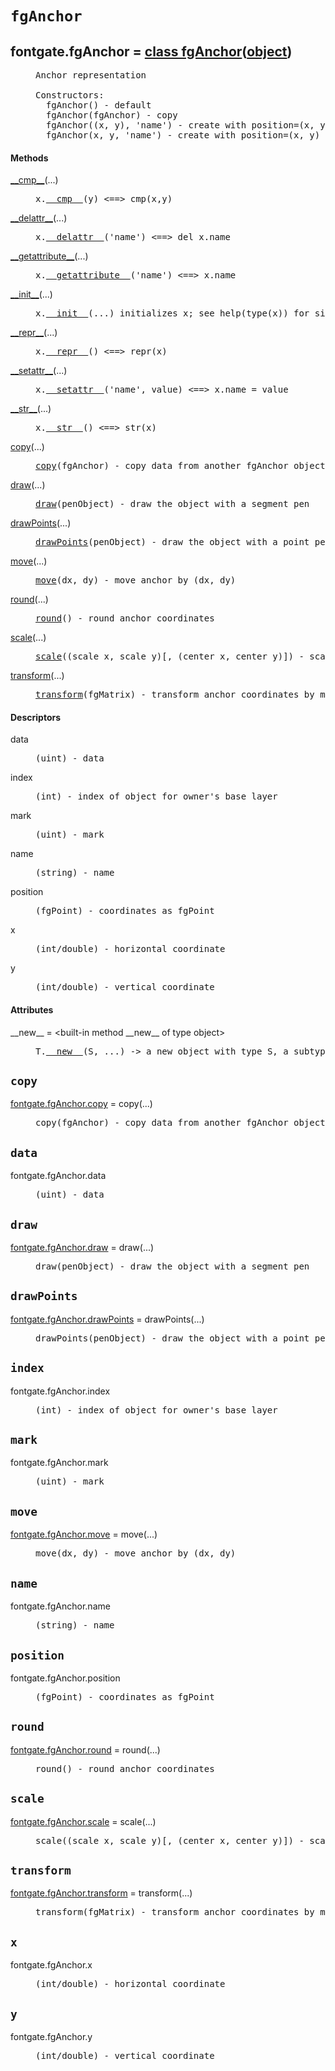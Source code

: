 

<a name="fontgate.fgAnchor"></a>

# `fgAnchor`


<dt class="class"><h2><span class="class-name">fontgate.fgAnchor</span> = <a name="fontgate.fgAnchor" href="#fontgate.fgAnchor">class fgAnchor</a>(<a href="./__builtin__.html#object">object</a>)</h2></dt><dd class="class"><dd>


<pre class="doc" markdown="0">Anchor representation

Constructors:
  fgAnchor() - default
  fgAnchor(fgAnchor) - copy
  fgAnchor((x, y), 'name') - create with position=(x, y) and name='name'
  fgAnchor(x, y, 'name') - create with position=(x, y) and name='name'</pre>


</dd><h4 class="head-methods">Methods </h4><dl class="function"><dt><a name="fgAnchor-__cmp__" href="#fgAnchor-__cmp__"><span class="function-name">__cmp__</span></a><span class="argspec">(...)</span></dt><dd>

<pre class="doc" markdown="0">x.<a href="#fontgate.fgAnchor-__cmp__">__cmp__</a>(y) <==> cmp(x,y)</pre>

</dd></dl>
<dl class="function"><dt><a name="fgAnchor-__delattr__" href="#fgAnchor-__delattr__"><span class="function-name">__delattr__</span></a><span class="argspec">(...)</span></dt><dd>

<pre class="doc" markdown="0">x.<a href="#fontgate.fgAnchor-__delattr__">__delattr__</a>('name') <==> del x.name</pre>

</dd></dl>
<dl class="function"><dt><a name="fgAnchor-__getattribute__" href="#fgAnchor-__getattribute__"><span class="function-name">__getattribute__</span></a><span class="argspec">(...)</span></dt><dd>

<pre class="doc" markdown="0">x.<a href="#fontgate.fgAnchor-__getattribute__">__getattribute__</a>('name') <==> x.name</pre>

</dd></dl>
<dl class="function"><dt><a name="fgAnchor-__init__" href="#fgAnchor-__init__"><span class="function-name">__init__</span></a><span class="argspec">(...)</span></dt><dd>

<pre class="doc" markdown="0">x.<a href="#fontgate.fgAnchor-__init__">__init__</a>(...) initializes x; see help(type(x)) for signature</pre>

</dd></dl>
<dl class="function"><dt><a name="fgAnchor-__repr__" href="#fgAnchor-__repr__"><span class="function-name">__repr__</span></a><span class="argspec">(...)</span></dt><dd>

<pre class="doc" markdown="0">x.<a href="#fontgate.fgAnchor-__repr__">__repr__</a>() <==> repr(x)</pre>

</dd></dl>
<dl class="function"><dt><a name="fgAnchor-__setattr__" href="#fgAnchor-__setattr__"><span class="function-name">__setattr__</span></a><span class="argspec">(...)</span></dt><dd>

<pre class="doc" markdown="0">x.<a href="#fontgate.fgAnchor-__setattr__">__setattr__</a>('name', value) <==> x.name = value</pre>

</dd></dl>
<dl class="function"><dt><a name="fgAnchor-__str__" href="#fgAnchor-__str__"><span class="function-name">__str__</span></a><span class="argspec">(...)</span></dt><dd>

<pre class="doc" markdown="0">x.<a href="#fontgate.fgAnchor-__str__">__str__</a>() <==> str(x)</pre>

</dd></dl>
<dl class="function"><dt><a name="fgAnchor-copy" href="#fgAnchor-copy"><span class="function-name">copy</span></a><span class="argspec">(...)</span></dt><dd>

<pre class="doc" markdown="0"><a href="#fontgate.fgAnchor-copy">copy</a>(fgAnchor) - copy data from another fgAnchor object</pre>

</dd></dl>
<dl class="function"><dt><a name="fgAnchor-draw" href="#fgAnchor-draw"><span class="function-name">draw</span></a><span class="argspec">(...)</span></dt><dd>

<pre class="doc" markdown="0"><a href="#fontgate.fgAnchor-draw">draw</a>(penObject) - draw the object with a segment pen</pre>

</dd></dl>
<dl class="function"><dt><a name="fgAnchor-drawPoints" href="#fgAnchor-drawPoints"><span class="function-name">drawPoints</span></a><span class="argspec">(...)</span></dt><dd>

<pre class="doc" markdown="0"><a href="#fontgate.fgAnchor-drawPoints">drawPoints</a>(penObject) - draw the object with a point pen</pre>

</dd></dl>
<dl class="function"><dt><a name="fgAnchor-move" href="#fgAnchor-move"><span class="function-name">move</span></a><span class="argspec">(...)</span></dt><dd>

<pre class="doc" markdown="0"><a href="#fontgate.fgAnchor-move">move</a>(dx, dy) - move anchor by (dx, dy)</pre>

</dd></dl>
<dl class="function"><dt><a name="fgAnchor-round" href="#fgAnchor-round"><span class="function-name">round</span></a><span class="argspec">(...)</span></dt><dd>

<pre class="doc" markdown="0"><a href="#fontgate.fgAnchor-round">round</a>() - round anchor coordinates</pre>

</dd></dl>
<dl class="function"><dt><a name="fgAnchor-scale" href="#fgAnchor-scale"><span class="function-name">scale</span></a><span class="argspec">(...)</span></dt><dd>

<pre class="doc" markdown="0"><a href="#fontgate.fgAnchor-scale">scale</a>((scale_x, scale_y)[, (center_x, center_y)]) - scale anchor by (scale_x, scale_y) with center=(center_x, center_y) or (0,0) if not defined</pre>

</dd></dl>
<dl class="function"><dt><a name="fgAnchor-transform" href="#fgAnchor-transform"><span class="function-name">transform</span></a><span class="argspec">(...)</span></dt><dd>

<pre class="doc" markdown="0"><a href="#fontgate.fgAnchor-transform">transform</a>(fgMatrix) - transform anchor coordinates by matrix</pre>

</dd></dl>

  <h4 class="head-desc">Descriptors </h4><dl class="descriptor"><dt>data</dt>
<dd>

<pre class="doc" markdown="0">(uint) - data</pre>

</dd>
</dl>
<dl class="descriptor"><dt>index</dt>
<dd>

<pre class="doc" markdown="0">(int) - index of object for owner's base layer</pre>

</dd>
</dl>
<dl class="descriptor"><dt>mark</dt>
<dd>

<pre class="doc" markdown="0">(uint) - mark</pre>

</dd>
</dl>
<dl class="descriptor"><dt>name</dt>
<dd>

<pre class="doc" markdown="0">(string) - name</pre>

</dd>
</dl>
<dl class="descriptor"><dt>position</dt>
<dd>

<pre class="doc" markdown="0">(fgPoint) - coordinates as fgPoint</pre>

</dd>
</dl>
<dl class="descriptor"><dt>x</dt>
<dd>

<pre class="doc" markdown="0">(int/double) - horizontal coordinate</pre>

</dd>
</dl>
<dl class="descriptor"><dt>y</dt>
<dd>

<pre class="doc" markdown="0">(int/double) - vertical coordinate</pre>

</dd>
</dl>

  <h4 class="head-attrs">Attributes </h4><dl><dt><span class="other-name">__new__</span> = &lt;built-in method __new__ of type object&gt;<dd>

<pre class="doc" markdown="0">T.<a href="#fontgate.fgAnchor-__new__">__new__</a>(S, ...) -> a new object with type S, a subtype of T</pre>

</dd></dl>
</dd>


<a name="fontgate.fgAnchor.copy"></a>

## `copy`


<dl class="function"><dt><a name="-fontgate.fgAnchor.copy" href="#-fontgate.fgAnchor.copy"><span class="function-name">fontgate.fgAnchor.copy</span></a> = copy<span class="argspec">(...)</span></dt><dd>

<pre class="doc" markdown="0">copy(fgAnchor) - copy data from another fgAnchor object</pre>

</dd></dl>



<a name="fontgate.fgAnchor.data"></a>

## `data`


<dl class="descriptor"><dt>fontgate.fgAnchor.data</dt>
<dd>

<pre class="doc" markdown="0">(uint) - data</pre>

</dd>
</dl>



<a name="fontgate.fgAnchor.draw"></a>

## `draw`


<dl class="function"><dt><a name="-fontgate.fgAnchor.draw" href="#-fontgate.fgAnchor.draw"><span class="function-name">fontgate.fgAnchor.draw</span></a> = draw<span class="argspec">(...)</span></dt><dd>

<pre class="doc" markdown="0">draw(penObject) - draw the object with a segment pen</pre>

</dd></dl>



<a name="fontgate.fgAnchor.drawPoints"></a>

## `drawPoints`


<dl class="function"><dt><a name="-fontgate.fgAnchor.drawPoints" href="#-fontgate.fgAnchor.drawPoints"><span class="function-name">fontgate.fgAnchor.drawPoints</span></a> = drawPoints<span class="argspec">(...)</span></dt><dd>

<pre class="doc" markdown="0">drawPoints(penObject) - draw the object with a point pen</pre>

</dd></dl>



<a name="fontgate.fgAnchor.index"></a>

## `index`


<dl class="descriptor"><dt>fontgate.fgAnchor.index</dt>
<dd>

<pre class="doc" markdown="0">(int) - index of object for owner's base layer</pre>

</dd>
</dl>



<a name="fontgate.fgAnchor.mark"></a>

## `mark`


<dl class="descriptor"><dt>fontgate.fgAnchor.mark</dt>
<dd>

<pre class="doc" markdown="0">(uint) - mark</pre>

</dd>
</dl>



<a name="fontgate.fgAnchor.move"></a>

## `move`


<dl class="function"><dt><a name="-fontgate.fgAnchor.move" href="#-fontgate.fgAnchor.move"><span class="function-name">fontgate.fgAnchor.move</span></a> = move<span class="argspec">(...)</span></dt><dd>

<pre class="doc" markdown="0">move(dx, dy) - move anchor by (dx, dy)</pre>

</dd></dl>



<a name="fontgate.fgAnchor.name"></a>

## `name`


<dl class="descriptor"><dt>fontgate.fgAnchor.name</dt>
<dd>

<pre class="doc" markdown="0">(string) - name</pre>

</dd>
</dl>



<a name="fontgate.fgAnchor.position"></a>

## `position`


<dl class="descriptor"><dt>fontgate.fgAnchor.position</dt>
<dd>

<pre class="doc" markdown="0">(fgPoint) - coordinates as fgPoint</pre>

</dd>
</dl>



<a name="fontgate.fgAnchor.round"></a>

## `round`


<dl class="function"><dt><a name="-fontgate.fgAnchor.round" href="#-fontgate.fgAnchor.round"><span class="function-name">fontgate.fgAnchor.round</span></a> = round<span class="argspec">(...)</span></dt><dd>

<pre class="doc" markdown="0">round() - round anchor coordinates</pre>

</dd></dl>



<a name="fontgate.fgAnchor.scale"></a>

## `scale`


<dl class="function"><dt><a name="-fontgate.fgAnchor.scale" href="#-fontgate.fgAnchor.scale"><span class="function-name">fontgate.fgAnchor.scale</span></a> = scale<span class="argspec">(...)</span></dt><dd>

<pre class="doc" markdown="0">scale((scale_x, scale_y)[, (center_x, center_y)]) - scale anchor by (scale_x, scale_y) with center=(center_x, center_y) or (0,0) if not defined</pre>

</dd></dl>



<a name="fontgate.fgAnchor.transform"></a>

## `transform`


<dl class="function"><dt><a name="-fontgate.fgAnchor.transform" href="#-fontgate.fgAnchor.transform"><span class="function-name">fontgate.fgAnchor.transform</span></a> = transform<span class="argspec">(...)</span></dt><dd>

<pre class="doc" markdown="0">transform(fgMatrix) - transform anchor coordinates by matrix</pre>

</dd></dl>



<a name="fontgate.fgAnchor.x"></a>

## `x`


<dl class="descriptor"><dt>fontgate.fgAnchor.x</dt>
<dd>

<pre class="doc" markdown="0">(int/double) - horizontal coordinate</pre>

</dd>
</dl>



<a name="fontgate.fgAnchor.y"></a>

## `y`


<dl class="descriptor"><dt>fontgate.fgAnchor.y</dt>
<dd>

<pre class="doc" markdown="0">(int/double) - vertical coordinate</pre>

</dd>
</dl>

